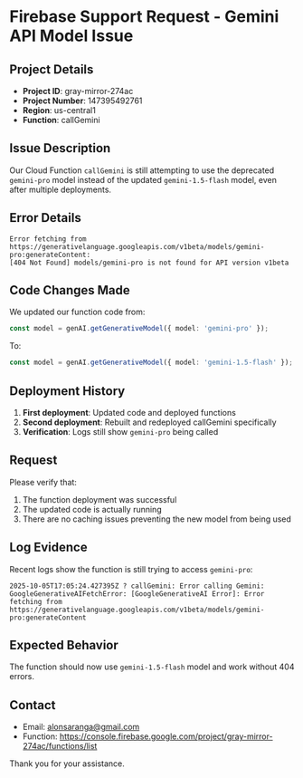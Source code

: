 # Firebase Support Request - Gemini API Model Issue

## Project Details
- **Project ID**: gray-mirror-274ac
- **Project Number**: 147395492761
- **Region**: us-central1
- **Function**: callGemini

## Issue Description
Our Cloud Function `callGemini` is still attempting to use the deprecated `gemini-pro` model instead of the updated `gemini-1.5-flash` model, even after multiple deployments.

## Error Details
```
Error fetching from https://generativelanguage.googleapis.com/v1beta/models/gemini-pro:generateContent: 
[404 Not Found] models/gemini-pro is not found for API version v1beta
```

## Code Changes Made
We updated our function code from:
```typescript
const model = genAI.getGenerativeModel({ model: 'gemini-pro' });
```

To:
```typescript
const model = genAI.getGenerativeModel({ model: 'gemini-1.5-flash' });
```

## Deployment History
1. **First deployment**: Updated code and deployed functions
2. **Second deployment**: Rebuilt and redeployed callGemini specifically
3. **Verification**: Logs still show `gemini-pro` being called

## Request
Please verify that:
1. The function deployment was successful
2. The updated code is actually running
3. There are no caching issues preventing the new model from being used

## Log Evidence
Recent logs show the function is still trying to access `gemini-pro`:
```
2025-10-05T17:05:24.427395Z ? callGemini: Error calling Gemini: GoogleGenerativeAIFetchError: [GoogleGenerativeAI Error]: Error fetching from https://generativelanguage.googleapis.com/v1beta/models/gemini-pro:generateContent
```

## Expected Behavior
The function should now use `gemini-1.5-flash` model and work without 404 errors.

## Contact
- Email: alonsaranga@gmail.com
- Function: https://console.firebase.google.com/project/gray-mirror-274ac/functions/list

Thank you for your assistance.
